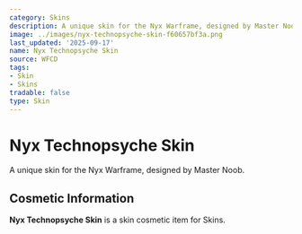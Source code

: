```yaml
---
category: Skins
description: A unique skin for the Nyx Warframe, designed by Master Noob.
image: ../images/nyx-technopsyche-skin-f60657bf3a.png
last_updated: '2025-09-17'
name: Nyx Technopsyche Skin
source: WFCD
tags:
- Skin
- Skins
tradable: false
type: Skin
---
```


# Nyx Technopsyche Skin

A unique skin for the Nyx Warframe, designed by Master Noob.

## Cosmetic Information

**Nyx Technopsyche Skin** is a skin cosmetic item for Skins.

